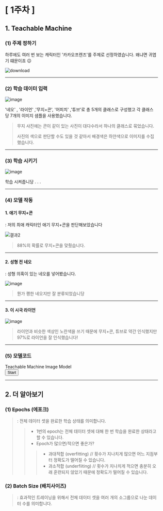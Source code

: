 [ 1주차 ]
===

## 1. Teachable Machine 
### (1) 주제 정하기
하루에도 여러 번 보는 캐릭터인 '카카오프렌즈'를 주제로 선정하였습니다. 왜냐면 귀엽기 떄문이죠 😉

 ![download](https://user-images.githubusercontent.com/101860592/160313876-708acbac-90cd-42ac-bffa-7ce3e2a21550.png)

---
### (2) 학습 데이터 입력
![image](https://user-images.githubusercontent.com/101860592/160316947-8342f849-0822-4742-83cb-fbc6a9a7de9a.png)

'네오' , '라이언' ,'무지+콘', '어피치' ,'튜브'로 총 5개의 클래스로 구성했고
각 클래스 당 7개의 이미지 샘플을 사용했습니다.

> 무지 사진에는 콘이 같이 있는 사진이 대다수라서 하나의 클래스로 묶었습니다.
> 
> 사진의 색으로 판단할 수도 있을 것 같아서 배경색은 하얀색으로 이미지를 수집했습니다.

***
### (3) 학습 시키기
![image](https://user-images.githubusercontent.com/101860592/160316981-6ff0e2ae-fd98-4a50-a0cb-39afaa9a0b49.png)


학습 시켜줍니당 . . .

***
### (4) 모델 작동
#### 1. 애기 무지+콘
: 저의 최애 캐릭터인 애기 무지+콘을 판단해보았습니다

![결과2](https://user-images.githubusercontent.com/101860592/160318251-003ebfcf-bff4-4f6e-a571-9c4bc4c123f3.PNG)


> 88%의 확률로 무지+콘을 맞췄습니다. 

---
#### 2. 성형 전 네오
: 성형 의혹이 있는 네오를 넣어봤습니다.

![image](https://user-images.githubusercontent.com/101860592/160318057-b9f5ff9b-922a-476f-bf1f-c303b4659a51.png)


> 뭔가 쾡한 네오지만 잘 분류되었습니당
---

#### 3. 이 시국 라이언
![image](https://user-images.githubusercontent.com/101860592/160317157-8fb010f2-70e4-47dc-a2c6-aabe9479cbe6.png)

> 라이언과 비슷한 색상인 노란색을 쓰기 때문에 무지+콘, 튜브로 약간 인식했지만 97%로 라이언을 잘 인식했습니다!
***

### (5) 모델코드
<div>Teachable Machine Image Model</div>
<button type="button" onclick="init()">Start</button>
<div id="webcam-container"></div>
<div id="label-container"></div>
<script src="https://cdn.jsdelivr.net/npm/@tensorflow/tfjs@1.3.1/dist/tf.min.js"></script>
<script src="https://cdn.jsdelivr.net/npm/@teachablemachine/image@0.8/dist/teachablemachine-image.min.js"></script>
<script type="text/javascript">
    // More API functions here:
    // https://github.com/googlecreativelab/teachablemachine-community/tree/master/libraries/image

    // the link to your model provided by Teachable Machine export panel
    const URL = "./my_model/";

    let model, webcam, labelContainer, maxPredictions;

    // Load the image model and setup the webcam
    async function init() {
        const modelURL = URL + "model.json";
        const metadataURL = URL + "metadata.json";

        // load the model and metadata
        // Refer to tmImage.loadFromFiles() in the API to support files from a file picker
        // or files from your local hard drive
        // Note: the pose library adds "tmImage" object to your window (window.tmImage)
        model = await tmImage.load(modelURL, metadataURL);
        maxPredictions = model.getTotalClasses();

        // Convenience function to setup a webcam
        const flip = true; // whether to flip the webcam
        webcam = new tmImage.Webcam(200, 200, flip); // width, height, flip
        await webcam.setup(); // request access to the webcam
        await webcam.play();
        window.requestAnimationFrame(loop);

        // append elements to the DOM
        document.getElementById("webcam-container").appendChild(webcam.canvas);
        labelContainer = document.getElementById("label-container");
        for (let i = 0; i < maxPredictions; i++) { // and class labels
            labelContainer.appendChild(document.createElement("div"));
        }
    }

    async function loop() {
        webcam.update(); // update the webcam frame
        await predict();
        window.requestAnimationFrame(loop);
    }

    // run the webcam image through the image model
    async function predict() {
        // predict can take in an image, video or canvas html element
        const prediction = await model.predict(webcam.canvas);
        for (let i = 0; i < maxPredictions; i++) {
            const classPrediction =
                prediction[i].className + ": " + prediction[i].probability.toFixed(2);
            labelContainer.childNodes[i].innerHTML = classPrediction;
        }
    }
</script>

***

## 2. 더 알아보기
### (1) Epochs (에포크)
> : 전체 데이터 셋을 완료한 학습 상태를 의미합니다.
> > - 1번의 epoch는 전체 데이터 셋에 대해 한 번 학습을 완료한 상태라고 할 수 있습니다.
> > - Epoch가 많으면/적으면 좋은가?
> > > + 과대적합 (overfitting)  // 횟수가 지나치게 많으면 어느 지점부터 정확도가 떨어질 수 있습니다.
> > > + 과소적합 (underfiiting) // 횟수가 지나치게 적으면 충분히 오래 훈련되지 않았기 때문에 정확도가 떨어질 수 있습니다.


### (2) Batch Size (배치사이즈)
> : 효과적인 트레이닝을 위해서 전체 데이터 셋을 여러 개의 소그룹으로 나눈 데이터 수를 의미합니다.



